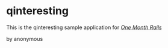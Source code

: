 # qinteresting

This is the qinteresting sample application for
[*One Month Rails*](http://onemonthrails.com)

by anonymous